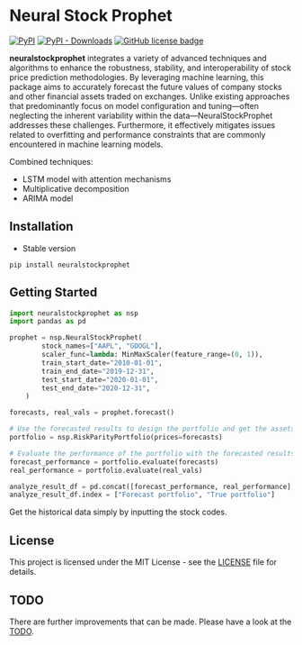 # Neural Stock Prophet

[![PyPI](https://img.shields.io/pypi/v/neuralstockprophet?label=pypi%20package&color)](https://pypi.org/project/neuralstockprophet/)
[![PyPI - Downloads](https://img.shields.io/pypi/dm/neuralstockprophet?color)](https://pypistats.org/packages/neuralstockprophet)
[![GitHub license badge](https://img.shields.io/github/license/lucaswychan/neural-stock-prophet?color=blue)](https://opensource.org/licenses/MIT)

**neuralstockprophet** integrates a variety of advanced techniques and algorithms to enhance the robustness, stability, and interoperability of stock price prediction methodologies. By leveraging machine learning, this package aims to accurately forecast the future values of company stocks and other financial assets traded on exchanges. Unlike existing approaches that predominantly focus on model configuration and tuning—often neglecting the inherent variability within the data—NeuralStockProphet addresses these challenges. Furthermore, it effectively mitigates issues related to overfitting and performance constraints that are commonly encountered in machine learning models.

Combined techniques:

-   LSTM model with attention mechanisms
-   Multiplicative decomposition
-   ARIMA model

## Installation

-   Stable version

```
pip install neuralstockprophet
```

## Getting Started

```python
import neuralstockprophet as nsp
import pandas as pd

prophet = nsp.NeuralStockProphet(
        stock_names=["AAPL", "GOOGL"],
        scaler_func=lambda: MinMaxScaler(feature_range=(0, 1)),
        train_start_date="2010-01-01",
        train_end_date="2019-12-31",
        test_start_date="2020-01-01",
        test_end_date="2020-12-31",
    )

forecasts, real_vals = prophet.forecast()

# Use the forecasted results to design the portfolio and get the assets allocation
portfolio = nsp.RiskParityPortfolio(prices=forecasts)

# Evaluate the performance of the portfolio with the forecasted results and the true stock prices
forecast_performance = portfolio.evaluate(forecasts)
real_performance = portfolio.evaluate(real_vals)

analyze_result_df = pd.concat([forecast_performance, real_performance], axis=0)
analyze_result_df.index = ["Forecast portfolio", "True portfolio"]
```

Get the historical data simply by inputting the stock codes.

## License

This project is licensed under the MIT License - see the [LICENSE](https://github.com/lucaswychan/neural-stock-prophet/blob/main/LICENSE) file for details.

## TODO

There are further improvements that can be made. Please have a look at the [TODO](https://github.com/lucaswychan/neural-stock-prophet/blob/main/TODO).
